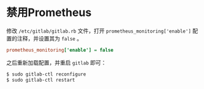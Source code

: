 # 禁用Prometheus

修改 `/etc/gitlab/gitlab.rb` 文件，打开 `prometheus_monitoring['enable']` 配置的注释，并设置其为 `false` 。

```ini
prometheus_monitoring['enable'] = false
```

之后重新加载配置，并重启 `gitlab` 即可：

```bash
$ sudo gitlab-ctl reconfigure
$ sudo gitlab-ctl restart
```
